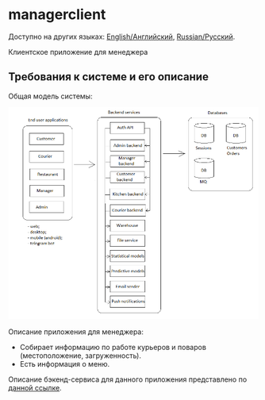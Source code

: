 # managerclient

Доступно на других языках: [English/Английский](managerbackend.md), [Russian/Русский](managerbackend.ru.md). 

Клиентское приложение для менеджера 

## Требования к системе и его описание 

Общая модель системы: 

![system_overall](img/system_overall.png)

Описание приложения для менеджера: 
- Собирает информацию по работе курьеров и поваров (местоположение, загруженность).
- Есть информация о меню.

Описание бэкенд-сервиса для данного приложения представлено по [данной ссылке](managerbackend.ru.md).
